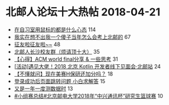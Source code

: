 # 北邮人论坛十大热帖 2018-04-21

- [在自习室用鼠标的都是什么心态](https://bbs.byr.cn/article/Talking/5998494) 114
- [我实在想不出我一个傻子当年怎么会考上北邮的](https://bbs.byr.cn/article/Feeling/3053673) 67
- [征友啦征友啦~~](https://bbs.byr.cn/article/Friends/1865290) 48
- [北邮人长沙校友群（烦请顶十大）](https://bbs.byr.cn/article/Hunan/61378) 35
- [【心得】ACM world final分享 &amp; 一些思考](https://bbs.byr.cn/article/ACM_ICPC/95715) 31
- [[活动]遇见大佬！2018 北京 Kotlin 开发者线下见面会·北邮站](https://bbs.byr.cn/article/Java/58909) 24
- [【不懂就问】现在美赛H保研还加分吗？](https://bbs.byr.cn/article/StudyShare/183365) 18
- [登录成功后页面跳转问题  小白求解答](https://bbs.byr.cn/article/JavaScript/3806) 15
- [又是一年一度测数据时](https://bbs.byr.cn/article/Picture/3211181) 13
- [#小组赛总结#北京邮电大学2018年“中兴通讯杯”研究生篮球赛](https://bbs.byr.cn/article/Basketball/608372) 10


